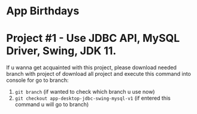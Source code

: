 # App Birthdays

# Project #1 - Use JDBC API, MySQL Driver, Swing, JDK 11.
If u wanna get acquainted with this project, 
please download needed branch with project of download all project and
execute this command into console for go to branch:
1. `git branch` (if wanted to check which branch u use now)
2. `git checkout app-desktop-jdbc-swing-mysql-v1` (if entered this command u will go to branch)